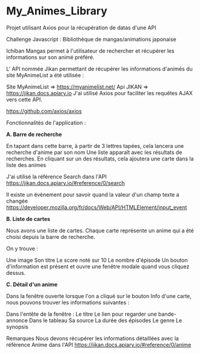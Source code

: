 # My_Animes_Library
Projet utilisant Axios pour la récupération de datas d'une API

Challenge Javascript : Bibliothèque de mangas/animations japonaise

Ichiban Mangas permet à l'utilisateur de rechercher et récupérer les informations sur son animé préféré.

L' API nommée Jikan permettant de récupérer les informations d'animés du site MyAnimeList a été utilisée :

Site MyAnimeList => https://myanimelist.net/
Api JIKAN => https://jikan.docs.apiary.io
J'ai utilisé Axios pour faciliter les requêtes AJAX vers cette API.

https://github.com/axios/axios

Fonctionnalités de l'application :


<strong>A. Barre de recherche</strong>

En tapant dans cette barre, à partir de 3 lettres tapées, cela lancera une recherche d'anime par son nom
Une liste apparaît avec les résultats de recherches. En cliquant sur un des résultats, cela ajoutera une carte dans la liste des animes

J'ai utilisé la référence Search dans l'API
https://jikan.docs.apiary.io/#reference/0/search

Il existe un évènement pour savoir quand la valeur d'un champ texte a changée
https://developer.mozilla.org/fr/docs/Web/API/HTMLElement/input_event


<strong>B. Liste de cartes</strong>

Nous avons une liste de cartes. Chaque carte représente un anime qui a été choisi depuis la barre de recherche.

On y trouve :

Une image
Son titre
Le score noté sur 10
Le nombre d'épisode
Un bouton d'information est présent et ouvre une fenêtre modale quand vous cliquez dessus.

<strong>C. Détail d'un anime</strong>

Dans la fenêtre ouverte lorsque l'on a cliqué sur le bouton Info d'une carte, nous pouvons trouver les informations suivantes :

Dans l'entête de la fenêtre :
Le titre
Le lien pour regarder une bande-annonce
Dans le tableau
Sa source
La durée des épisodes
Le genre
Le synopsis

Remarques
Nous devons récupérer les informations détaillées avec la référence Anime dans l'API
https://jikan.docs.apiary.io/#reference/0/anime



